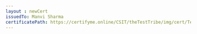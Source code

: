 ```yaml
--- 
layout : newCert 
issuedTo: Manvi Sharma
certificatePath: https://certifyme.online/CSIT/theTestTribe/img/cert/TestFlix/ManviSharma_e608a.png
--- 
```

